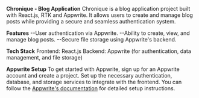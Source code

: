 **Chronique - Blog Application**
Chronique is a blog application project built with React.js, RTK and Appwrite. It allows users to create and manage blog posts while providing a secure and seamless authentication system.

**Features**
--User authentication via Appwrite.
--Ability to create, view, and manage blog posts.
--Secure file storage using Appwrite's backend.

**Tech Stack**
Frontend: React.js
Backend: Appwrite (for authentication, data management, and file storage)

**Appwrite Setup**
To get started with Appwrite, sign up for an Appwrite account and create a project. Set up the necessary authentication, database, and storage services to integrate with the frontend. You can follow the [Appwrite's documentation](https://appwrite.io/docs) for detailed setup instructions.
